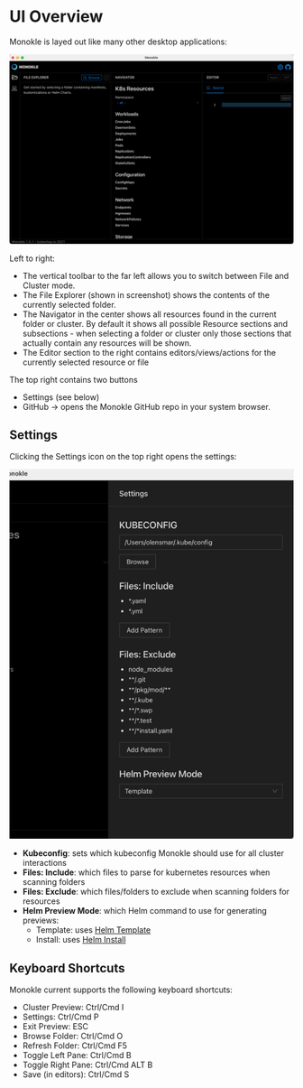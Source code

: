 # UI Overview

Monokle is layed out like many other desktop applications:

![Monokle UI](img/monokle-ui.png)

Left to right:

- The vertical toolbar to the far left  allows you to switch between File and Cluster mode.
- The File Explorer (shown in screenshot) shows the contents of the currently selected folder.
- The Navigator in the center shows all resources found in the current folder or cluster. By default it shows all possible
  Resource sections and subsections - when selecting a folder or cluster only those sections that actually contain
  any resources will be shown.
- The Editor section to the right contains editors/views/actions for the currently selected resource or file

The top right contains two buttons
- Settings (see below)
- GitHub -> opens the Monokle GitHub repo in your system browser.

## Settings 

Clicking the Settings icon on the top right opens the settings:

![Monokle Settings](img/settings.png)

- **Kubeconfig**: sets which kubeconfig Monokle should use for all cluster interactions
- **Files: Include**: which files to parse for kubernetes resources when scanning folders
- **Files: Exclude**: which files/folders to exclude when scanning folders for resources
- **Helm Preview Mode**: which Helm command to use for generating previews:
  - Template: uses [Helm Template](https://helm.sh/docs/helm/helm_template/)
  - Install: uses [Helm Install](https://helm.sh/docs/helm/helm_install/)

## Keyboard Shortcuts

Monokle current supports the following keyboard shortcuts:

- Cluster Preview: Ctrl/Cmd I
- Settings: Ctrl/Cmd P
- Exit Preview: ESC
- Browse Folder: Ctrl/Cmd O
- Refresh Folder: Ctrl/Cmd F5
- Toggle Left Pane: Ctrl/Cmd B
- Toggle Right Pane: Ctrl/Cmd ALT B
- Save (in editors): Ctrl/Cmd S
